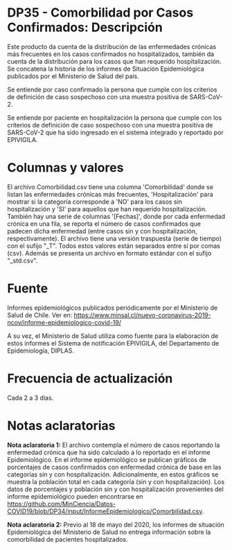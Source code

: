 # DP35 - Comorbilidad por Casos Confirmados: Descripción
Este producto da cuenta de la distribución de las enfermedades crónicas más frecuentes en los casos confirmados no hospitalizados, también da cuenta de la distribución para los casos que han requerido hospitalización. Se concatena la historia de los informes de Situación Epidemiológica publicados por el Ministerio de Salud del país.

Se entiende por caso confirmado la persona que cumple con los criterios de definición de caso sospechoso con una muestra positiva de SARS-CoV-2.

Se entiende por paciente en hospitalización la persona que cumple con los criterios de definición de caso sospechoso con una muestra positiva de SARS-CoV-2 que ha sido ingresado en el sistema integrado y reportado por EPIVIGILA.

# Columnas y valores
El archivo Comorbilidad.csv tiene una columna 'Comorbilidad' donde se listan las enfermedades crónicas más frecuentes, 'Hospitalización' para mostrar si la categoría corresponde a 'NO' para los casos sin hospitalización y 'SI' para aquellos que han requerido hospitalización. También hay una serie de columnas '[Fechas]', donde por cada enfermedad crónica en una fila, se reporta el número de casos confirmados que padecen dicha enfermedad (entre casos sin y con hospitalización, respectivamente). El archivo tiene una versión traspuesta (serie de tiempo) con el sufijo "\_T". Todos estos valores están separados entre sí por comas (csv). Además se presenta un archivo en formato estándar con el sufijo "\_std.csv".

# Fuente

Informes epidemiológicos publicados periódicamente por el Ministerio de Salud de Chile. Ver en: https://www.minsal.cl/nuevo-coronavirus-2019-ncov/informe-epidemiologico-covid-19/

A su vez, el Ministerio de Salud utiliza como fuente para la elaboración de estos informes el Sistema de notificación EPIVIGILA, del Departamento de Epidemiología, DIPLAS.

# Frecuencia de actualización
Cada 2 a 3 días.

# Notas aclaratorias

**Nota aclaratoria 1:** El archivo contempla el número de casos reportando la enfermedad crónica que ha sido calculado a lo reportado en el informe Epidemiológico. En el informe epidemiológico se publican gráficos de porcentajes de casos confirmados con enfermedad crónica de base en las categorías sin y con hospitalización. Adicionalmente, en estos gráficos se muestra la población total en cada categoría (sin y con hospitalización). Los datos de porcentajes y población sin y con hospitalización provenientes del informe epidemiológico pueden encontrarse en https://github.com/MinCiencia/Datos-COVID19/blob/DP34/input/InformeEpidemiologico/Comorbilidad.csv.


**Nota aclaratoria 2:** Previo al 18 de mayo del 2020, los informes de situación Epidemiológica del Ministerio de Salud no entrega información sobre la comorbilidad de pacientes hospitalizados.
